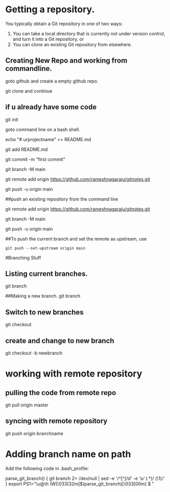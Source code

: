# Getting a repository.
You typically obtain a Git repository in one of two ways:
1) You can take a local directory that is currently not under version control, 
and turn it into a Git repository, or
2) You can clone an existing Git repository from elsewhere.

## Creating New Repo and working from commandline.

goto github and create a empty github repo.

git clone and continue

## if u already have some code

git init

goto command line on a bash shell.

echo "# urprojectname" >> README.md

git add README.md

git commit -m "first commit"

git branch -M main

git remote add origin https://github.com/rameshnagaraju/gitnotes.git

git push -u origin main

##push an existing repository from the command line

git remote add origin https://github.com/rameshnagaraju/gitnotes.git

git branch -M main

git push -u origin main

##To push the current branch and set the remote as upstream, use

    git push --set-upstream origin main

#Branching Stuff

## Listing current branches. 
git branch

##Making a new branch.
git branch <branch-name>

## Switch to new branches
git checkout <branch-name>
    
## create and change to new branch
git checkout -b newbranch

# working with remote repository

## pulling the code from remote repo

git pull origin master

## syncing with remote repository

git push origin branchname

# Adding branch name on path 

Add the following code in .bash_profile:

parse_git_branch() {
    git branch 2> /dev/null | sed -e '/^[^*]/d' -e 's/* \(.*\)/ (\1)/'
}
export PS1="\u@\h \W\[\033[32m\]\$(parse_git_branch)\[\033[00m\] $ "



